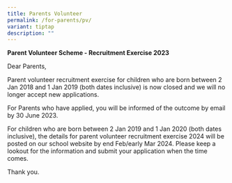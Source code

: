 ```yaml
---
title: Parents Volunteer
permalink: /for-parents/pv/
variant: tiptap
description: ""
---
```

<p><strong>Parent Volunteer Scheme - Recruitment Exercise 2023</strong></p><p></p><p>Dear Parents,</p><p>Parent volunteer recruitment exercise for children who are born between 2 Jan 2018 and 1 Jan 2019 (both dates inclusive) is now closed and we will no longer accept new applications.</p><p>For Parents who have applied, you will be informed of the outcome by email by 30 June 2023.</p><p>For children who are born between 2 Jan 2019 and 1 Jan 2020 (both dates inclusive), the details for parent volunteer recruitment exercise 2024 will be posted on our school website by end Feb/early Mar 2024. Please keep a lookout for the information and submit your application when the time comes.</p><p>Thank you. </p>